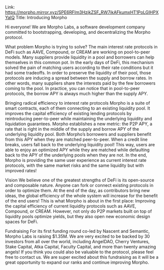 Link: https://morpho.mirror.xyz/SPE6RFIm3HzjkZSF_RW7ikAFkumxHT1PoLGIHPXYaIQ
Title: Introducing Morpho

Hi everyone! We are Morpho Labs, a software development company committed to bootstrapping, developing, and decentralizing the Morpho protocol.

What problem Morpho is trying to solve?
The main interest rate protocols in DeFi such as AAVE, Compound, or CREAM are working on pool-to-peer models. Many suppliers provide liquidity in a pool and borrowers can help themselves in this common pot.
In the early days of DeFi, this mechanism solved the pain of matching users according to their rate conditions but it had some tradeoffs. In order to preserve the liquidity of their pool, those protocols are inducing a spread between the supply and borrow rates. In other words, many suppliers share the interests paid by the few borrowers coming to the pool.
In practice, you can notice that in pool-to-peer protocols, the borrow APY is always much higher than the supply APY.

Bringing radical efficiency to interest rate protocols
Morpho is a suite of smart contracts, each of them connecting to an existing liquidity pool. It improves the capital efficiency of existing lending protocols by reintroducing peer-to-peer while maintaining the underlying liquidity and liquidation guarantees.
Morpho establishes a new metric: the P2P APY, a rate that is right in the middle of the supply and borrow APY of the underlying liquidity pool. Both Morpho’s borrowers and suppliers benefit from this APY when they are matched peer-to-peer. When a credit line breaks, users fall back to the underlying liquidity pool! This way, users are able to enjoy an optimized APY while they are matched while defaulting back to the APY of the underlying pools when they are not.
In the end, Morpho is providing the same user experience as current interest rate protocols, with the same market risks and the same liquidity but with improved rates!

Vision
We believe one of the greatest strengths of DeFi is its open-source and composable nature. Anyone can fork or connect existing protocols in order to optimize them. At the end of the day, as contributors bring new ideas, the global efficiency of the whole system will increase for the benefit of the end users!
This is what Morpho is about in the first place: Improving the capital efficiency of current liquidity protocols such as AAVE, Compound, or CREAM. However, not only do P2P markets built on top of liquidity pools optimize yields, but they also open new economic design spaces for DeFi.

Fundraising
For its first funding round co-led by Nascent and Semantic, Morpho Labs is raising $1.35M. We are very excited to be backed by 30 investors from all over the world, including AngelDAO, Cherry Ventures, Stake Capital, Atka Capital, Faculty Capital, and more than twenty amazing angels! If you think you could also be valuable to the protocol, please feel free to contact us.
We are super excited about this fundraising as it will be a great opportunity to expand our ranks and continue improving Morpho.
